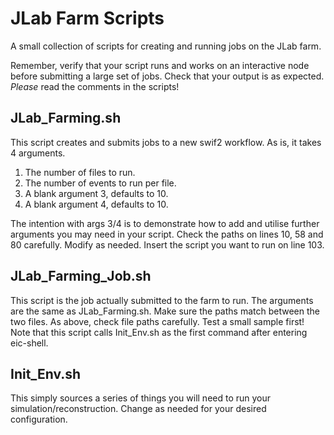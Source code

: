 # JLab Farm Scripts
A small collection of scripts for creating and running jobs on the JLab farm.

Remember, verify that your script runs and works on an interactive node before submitting a large set of jobs. Check that your output is as expected.
*Please* read the comments in the scripts!

## JLab_Farming.sh
This script creates and submits jobs to a new swif2 workflow. As is, it takes 4 arguments.
1. The number of files to run.
2. The number of events to run per file.
3. A blank argument 3, defaults to 10.
4. A blank argument 4, defaults to 10.

The intention with args 3/4 is to demonstrate how to add and utilise further arguments you may need in your script.
Check the paths on lines 10, 58 and 80 carefully. Modify as needed.
Insert the script you want to run on line 103.

## JLab_Farming_Job.sh
This script is the job actually submitted to the farm to run. The arguments are the same as JLab_Farming.sh.
Make sure the paths match between the two files.
As above, check file paths carefully. Test a small sample first!
Note that this script calls Init_Env.sh as the first command after entering eic-shell.

## Init_Env.sh

This simply sources a series of things you will need to run your simulation/reconstruction.
Change as needed for your desired configuration.
